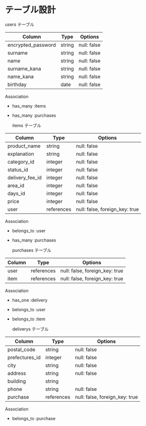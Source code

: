 # テーブル設計

   users テーブル

| Column             | Type   | Options     |
| ------------------ | ------ | ----------- |
| encrypted_password | string | null: false |
| surname            | string | null: false |
| name               | string | null: false |
| surname_kana       | string | null: false |
| name_kana          | string | null: false |
| birthday           | date   | null: false |

   Association

- has_many :items
- has_many :purchases

   items テーブル

| Column       | Type       | Options                        |
| -------------| -----------| ------------------------------ |
| product_name    | string      | null: false                    |
| explanation     | string      | null: false                    |
| category_id     | integer     | null: false                    |
| status_id       | integer     | null: false                    |
| delivery_fee_id | integer     | null: false                    |
| area_id         | integer     | null: false                    |
| days_id         | integer     | null: false                    |
| price           | integer     | null: false                    | 
| user         | references | null: false, foreign_key: true |

   Association

- belongs_to :user
- has_many :purchases


   purchases テーブル

| Column          | Type       | Options                        |
| ----------------| -----------| ------------------------------ |
| user            | references | null: false, foreign_key: true |
| item            | references | null: false, foreign_key: true |

   Association

- has_one :delivery
- belongs_to :user
- belongs_to :item

   deliverys テーブル

| Column          | Type       | Options                        |
| ----------------| -----------| ------------------------------ |
| postal_code     | string     | null: false                    |
| prefectures_id  | integer    | null: false                    |
| city            | string     | null: false                    |
| address         | string     | null: false                    |
| building        | string     |                     |
| phone           | string     | null: false                    |
| purchase        | references | null: false, foreign_key: true |

   Association

- belongs_to :purchase